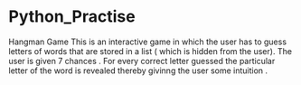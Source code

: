 # Python_Practise
Hangman Game
This is an interactive game in which the user has to guess letters of words that are stored in a list ( which is hidden from the user). The user is given 7 chances . 
For every correct letter guessed the particular letter of the word is revealed thereby givinng the user some intuition .  
